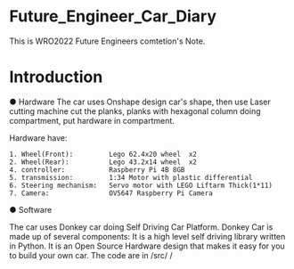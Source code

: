 # Future_Engineer_Car_Diary
This is WRO2022 Future Engineers comtetion's Note. 

# Introduction

 ● Hardware
  The car uses Onshape design car's shape, then use Laser cutting machine cut the planks, planks with hexagonal column doing compartment, put hardware in compartment.
  
  Hardware have:
  
    1. Wheel(Front):         Lego 62.4x20 wheel  x2
    2. Wheel(Rear):          Lego 43.2x14 wheel  x2
    4. controller:           Raspberry Pi 4B 8GB
    5. transmission:         1:34 Motor with plastic differential
    6. Steering mechanism:   Servo motor with LEGO Liftarm Thick(1*11)
    7. Camera:               OV5647 Raspberry Pi Camera
  

 ● Software

  The car uses Donkey car doing Self Driving Car Platform. Donkey Car is made up of several components: It is a high level self driving library written in Python. It is an Open Source Hardware design that makes it easy for you to build your own car. The code are in /src/
  /
